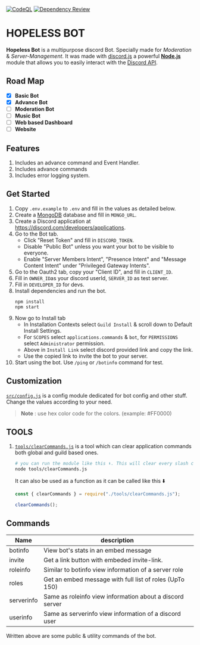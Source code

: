 [![CodeQL](https://github.com/theassassin0128/Hopeless-Bot/actions/workflows/codeql.yml/badge.svg)](https://github.com/theassassin0128/Hopeless-Bot/actions/workflows/codeql.yml)
[![Dependency Review](https://github.com/theassassin0128/Hopeless-Bot/actions/workflows/dependency-review.yml/badge.svg)](https://github.com/theassassin0128/Hopeless-Bot/actions/workflows/dependency-review.yml)

# HOPELESS BOT

**Hopeless Bot** is a multipurpose discord Bot. Specially made for _Moderation_ & _Server-Management_. It was made with [discord.js](https://github.com/discordjs/discord.js) a powerful [**Node.js**](https://nodejs.org/en/) module that allows you to easily interact with the [Discord API](https://discord.com/developers/docs/intro).

## Road Map

-   [x] **Basic Bot**
-   [x] **Advance Bot**
-   [ ] **Moderation Bot**
-   [ ] **Music Bot**
-   [ ] **Web based Dashboard**
-   [ ] **Website**

## Features

1. Includes an advance command and Event Handler.
1. Includes advance commands
1. Includes error logging system.

## Get Started

1. Copy `.env.example` to `.env` and fill in the values as detailed below.
1. Create a [MongoDB](https://www.mongodb.com/) database and fill in `MONGO_URL`.
1. Create a Discord application at https://discord.com/developers/applications.
1. Go to the Bot tab.
    - Click "Reset Token" and fill in `DISCORD_TOKEN`.
    - Disable "Public Bot" unless you want your bot to be visible to everyone.
    - Enable "Server Members Intent", "Presence Intent" and "Message Content Intent" under "Privileged Gateway Intents".
1. Go to the Oauth2 tab, copy your "Client ID", and fill in `CLIENT_ID`.
1. Fill in `OWNER_ID`as your discord userId, `SERVER_ID` as test server.
1. Fill in `DEVELOPER_ID` for devs.
1. Install dependencies and run the bot.
    ```
    npm install
    npm start
    ```
1. Now go to Install tab
    - In Installation Contexts select `Guild Install` & scroll down to Default Install Settings.
    - For `SCOPES` select `applications.commands` & `bot`, for `PERMISSIONS` select `Administrator` permission.
    - Above in `Install Link` select discord provided link and copy the link.
    - Use the copied link to invite the bot to your server.
1. Start using the bot. Use `/ping` or `/botinfo` command for test.

## Customization

[`src/config.js`](https://github.com/theassassin0128/Hopeless-Bot/tree/main/src/config.js) is a config module dedicated for bot config and other stuff. Change the values according to your need.

> **Note** : use hex color code for the colors. (example: #FF0000)

## TOOLS

1. [`tools/clearCommands.js`](https://github.com/theassassin0128/Hopeless-Bot/tree/main/tools/clearCommands.js) is a tool which can clear application commands both global and guild based ones.

    ```bash
    # you can run the module like this ⬇️. This will clear every slash command of the bot.
    node tools/clearCommands.js
    ```

    It can also be used as a function as it can be called like this ⬇️

    ```js
    const { clearCommands } = require("./tools/clearCommands.js");

    clearCommands();
    ```

## Commands

| Name       | description                                              |
| ---------- | -------------------------------------------------------- |
| botinfo    | View bot's stats in an embed message                     |
| invite     | Get a link button with embeded invite-link.              |
| roleinfo   | Similar to botinfo view information of a server role     |
| roles      | Get an embed message with full list of roles (UpTo 150)  |
| serverinfo | Same as roleinfo view information about a discord server |
| userinfo   | Same as serverinfo view information of a discord user    |

Written above are some public & utility commands of the bot.
